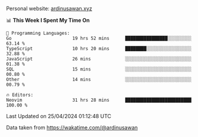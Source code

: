 Personal website: [ardinusawan.xyz](https://ardinusawan.xyz)

<!--START_SECTION:waka-->
📊 **This Week I Spent My Time On** 

```text
💬 Programming Languages: 
Go                       19 hrs 52 mins      ████████████████░░░░░░░░░   63.14 % 
TypeScript               10 hrs 20 mins      ████████░░░░░░░░░░░░░░░░░   32.88 % 
JavaScript               26 mins             ░░░░░░░░░░░░░░░░░░░░░░░░░   01.38 % 
SQL                      15 mins             ░░░░░░░░░░░░░░░░░░░░░░░░░   00.80 % 
Other                    14 mins             ░░░░░░░░░░░░░░░░░░░░░░░░░   00.79 % 

🔥 Editors: 
Neovim                   31 hrs 28 mins      █████████████████████████   100.00 % 
```


 Last Updated on 25/04/2024 01:12:48 UTC
<!--END_SECTION:waka-->
Data taken from https://wakatime.com/@ardinusawan
